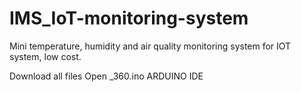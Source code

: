 # IMS_IoT-monitoring-system
Mini temperature, humidity and air quality monitoring system for IOT system, low cost.

Download all files
Open _360.ino ARDUINO IDE
